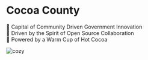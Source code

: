 # Cocoa County
📍 Capital of Community Driven Government Innovation <br />
🤗 Driven by the Spirit of Open Source Collaboration <br />
🍵 Powered by a Warm Cup of Hot Cocoa <br />

![cozy](https://github.com/Cocoa-County/.github/assets/2651095/ae1f4be5-6ffc-4e49-8c70-5152dbf80b65)
